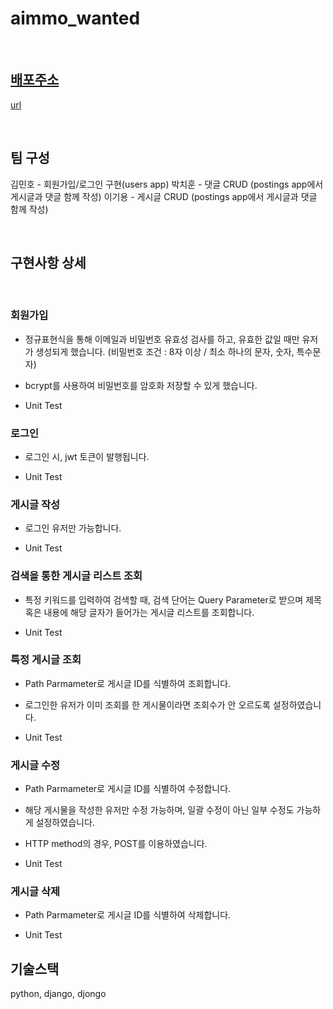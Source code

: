 # aimmo_wanted

<br>

## [배포주소](url)
[url](url)

<br>

## 팀 구성
김민호 - 회원가입/로그인 구현(users app)
박치훈 - 댓글 CRUD   (postings app에서 게시글과 댓글 함께 작성) 
이기용 - 게시글 CRUD (postings app에서 게시글과 댓글 함께 작성)

<br>

## 구현사항 상세

<br>

### 회원가입
- 정규표현식을 통해 이메일과 비밀번호 유효성 검사를 하고, 유효한 값일 때만 유저가 생성되게 했습니다.
  (비밀번호 조건 : 8자 이상 / 최소 하나의 문자, 숫자, 특수문자)

- bcrypt를 사용하여 비밀번호를 암호화 저장할 수 있게 했습니다.

- Unit Test

### 로그인 

- 로그인 시, jwt 토큰이 발행됩니다.

- Unit Test

### 게시글 작성

- 로그인 유저만 가능합니다.

- Unit Test

### 검색을 통한 게시글 리스트 조회

- 특정 키워드를 입력하여 검색할 때, 검색 단어는 Query Parameter로 받으며 제목 혹은 내용에 해당 글자가 들어가는 게시글 리스트를 조회합니다.

- Unit Test

### 특정 게시글 조회

- Path Parmameter로 게시글 ID를 식별하여 조회합니다.

- 로그인한 유저가 이미 조회를 한 게시물이라면 조회수가 안 오르도록 설정하였습니다.

- Unit Test


### 게시글 수정

- Path Parmameter로 게시글 ID를 식별하여 수정합니다.

- 해당 게시물을 작성한 유저만 수정 가능하며, 일괄 수정이 아닌 일부 수정도 가능하게 설정하였습니다.

- HTTP method의 경우, POST를 이용하였습니다.

- Unit Test

### 게시글 삭제

- Path Parmameter로 게시글 ID를 식별하여 삭제합니다.

- Unit Test

## 기술스택

python, django, djongo
